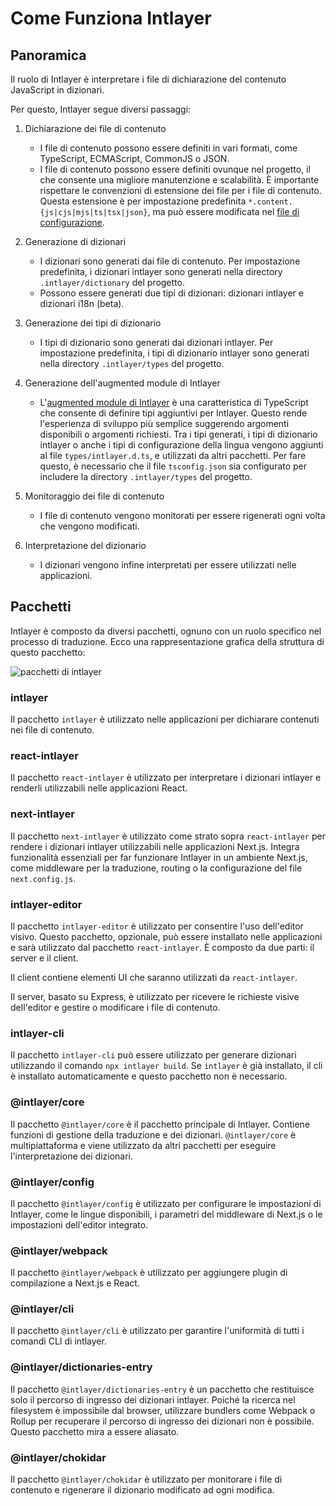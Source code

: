# Come Funziona Intlayer

## Panoramica

Il ruolo di Intlayer è interpretare i file di dichiarazione del contenuto JavaScript in dizionari.

Per questo, Intlayer segue diversi passaggi:

1. Dichiarazione dei file di contenuto

   - I file di contenuto possono essere definiti in vari formati, come TypeScript, ECMAScript, CommonJS o JSON.
   - I file di contenuto possono essere definiti ovunque nel progetto, il che consente una migliore manutenzione e scalabilità. È importante rispettare le convenzioni di estensione dei file per i file di contenuto. Questa estensione è per impostazione predefinita `*.content.{js|cjs|mjs|ts|tsx|json}`, ma può essere modificata nel [file di configurazione](https://github.com/aymericzip/intlayer/blob/main/docs/it/configuration.md).

2. Generazione di dizionari

   - I dizionari sono generati dai file di contenuto. Per impostazione predefinita, i dizionari intlayer sono generati nella directory `.intlayer/dictionary` del progetto.
   - Possono essere generati due tipi di dizionari: dizionari intlayer e dizionari i18n (beta).

3. Generazione dei tipi di dizionario

   - I tipi di dizionario sono generati dai dizionari intlayer. Per impostazione predefinita, i tipi di dizionario intlayer sono generati nella directory `.intlayer/types` del progetto.

4. Generazione dell'augmented module di Intlayer

   - L'[augmented module di Intlayer](https://www.typescriptlang.org/docs/handbook/declaration-merging.html) è una caratteristica di TypeScript che consente di definire tipi aggiuntivi per Intlayer. Questo rende l'esperienza di sviluppo più semplice suggerendo argomenti disponibili o argomenti richiesti.
     Tra i tipi generati, i tipi di dizionario intlayer o anche i tipi di configurazione della lingua vengono aggiunti al file `types/intlayer.d.ts`, e utilizzati da altri pacchetti. Per fare questo, è necessario che il file `tsconfig.json` sia configurato per includere la directory `.intlayer/types` del progetto.

5. Monitoraggio dei file di contenuto

   - I file di contenuto vengono monitorati per essere rigenerati ogni volta che vengono modificati.

6. Interpretazione del dizionario
   - I dizionari vengono infine interpretati per essere utilizzati nelle applicazioni.

## Pacchetti

Intlayer è composto da diversi pacchetti, ognuno con un ruolo specifico nel processo di traduzione. Ecco una rappresentazione grafica della struttura di questo pacchetto:

![pacchetti di intlayer](https://github.com/aymericzip/intlayer/blob/main/docs/assets/packages_dependency_graph.svg)

### intlayer

Il pacchetto `intlayer` è utilizzato nelle applicazioni per dichiarare contenuti nei file di contenuto.

### react-intlayer

Il pacchetto `react-intlayer` è utilizzato per interpretare i dizionari intlayer e renderli utilizzabili nelle applicazioni React.

### next-intlayer

Il pacchetto `next-intlayer` è utilizzato come strato sopra `react-intlayer` per rendere i dizionari intlayer utilizzabili nelle applicazioni Next.js. Integra funzionalità essenziali per far funzionare Intlayer in un ambiente Next.js, come middleware per la traduzione, routing o la configurazione del file `next.config.js`.

### intlayer-editor

Il pacchetto `intlayer-editor` è utilizzato per consentire l'uso dell'editor visivo. Questo pacchetto, opzionale, può essere installato nelle applicazioni e sarà utilizzato dal pacchetto `react-intlayer`.
È composto da due parti: il server e il client.

Il client contiene elementi UI che saranno utilizzati da `react-intlayer`.

Il server, basato su Express, è utilizzato per ricevere le richieste visive dell'editor e gestire o modificare i file di contenuto.

### intlayer-cli

Il pacchetto `intlayer-cli` può essere utilizzato per generare dizionari utilizzando il comando `npx intlayer build`. Se `intlayer` è già installato, il cli è installato automaticamente e questo pacchetto non è necessario.

### @intlayer/core

Il pacchetto `@intlayer/core` è il pacchetto principale di Intlayer. Contiene funzioni di gestione della traduzione e dei dizionari. `@intlayer/core` è multipiattaforma e viene utilizzato da altri pacchetti per eseguire l'interpretazione dei dizionari.

### @intlayer/config

Il pacchetto `@intlayer/config` è utilizzato per configurare le impostazioni di Intlayer, come le lingue disponibili, i parametri del middleware di Next.js o le impostazioni dell'editor integrato.

### @intlayer/webpack

Il pacchetto `@intlayer/webpack` è utilizzato per aggiungere plugin di compilazione a Next.js e React.

### @intlayer/cli

Il pacchetto `@intlayer/cli` è utilizzato per garantire l'uniformità di tutti i comandi CLI di intlayer.

### @intlayer/dictionaries-entry

Il pacchetto `@intlayer/dictionaries-entry` è un pacchetto che restituisce solo il percorso di ingresso dei dizionari intlayer. Poiché la ricerca nel filesystem è impossibile dal browser, utilizzare bundlers come Webpack o Rollup per recuperare il percorso di ingresso dei dizionari non è possibile. Questo pacchetto mira a essere aliasato.

### @intlayer/chokidar

Il pacchetto `@intlayer/chokidar` è utilizzato per monitorare i file di contenuto e rigenerare il dizionario modificato ad ogni modifica.
